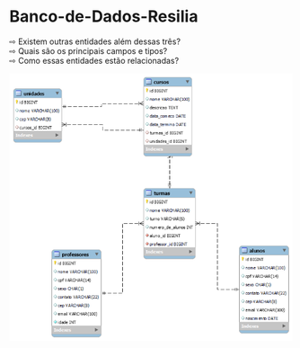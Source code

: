 # Banco-de-Dados-Resilia

⇨ Existem outras entidades além dessas três?  <br>
⇨ Quais são os principais campos e tipos?     <br>
⇨ Como essas entidades estão relacionadas?    <br>

![](https://github.com/HeynzNedls/Banco-de-Dados-M4I/blob/d4b223787efe31b07a2e73de165bccd6208dca12/SQL/diagrama.png)
